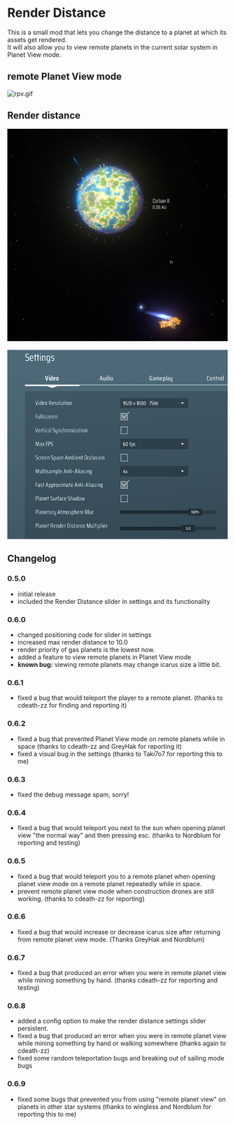 # Render Distance

This is a small mod that lets you change the distance to a planet at which its assets get rendered.<br>
It will also allow you to view remote planets in the current solar system in Planet View mode.

## remote Planet View mode
![rpv.gif](./preview/remotePlanetView.gif)

## Render distance
![dist.png](./preview/dist.png)<br><br>
![settings.png](./preview/settings.png)

## Changelog
### 0.5.0
- initial release
- included the Render Distance slider in settings and its functionality

### 0.6.0
- changed positioning code for slider in settings
- increased max render distance to 10.0
- render priority of gas planets is the lowest now.
- added a feature to view remote planets in Planet View mode
- <b>known bug:</b> viewing remote planets may change icarus size a little bit.

### 0.6.1
- fixed a bug that would teleport the player to a remote planet. (thanks to cdeath-zz for finding and reporting it)

### 0.6.2
- fixed a bug that prevented Planet View mode on remote planets while in space (thanks to cdeath-zz and GreyHak for reporting it)
- fixed a visual bug in the settings (thanks to Taki7o7 for reporting this to me)

### 0.6.3
- fixed the debug message spam, sorry!

### 0.6.4
- fixed a bug that would teleport you next to the sun when opening planet view "the normal way" and then pressing esc. (thanks to Nordblum for reporting and testing)

### 0.6.5
- fixed a bug that would teleport you to a remote planet when opening planet view mode on a remote planet repeatedly while in space.
- prevent remote planet view mode when construction drones are still working. (thanks to cdeath-zz for reporting)

### 0.6.6
- fixed a bug that would increase or decrease icarus size after returning from remote planet view mode. (Thanks GreyHak and Nordblum)

### 0.6.7
- fixed a bug that produced an error when you were in remote planet view while mining something by hand. (thanks cdeath-zz for reporting and testing)

### 0.6.8
- added a config option to make the render distance settings slider persistent.
- fixed a bug that produced an error when you were in remote planet view while mining something by hand or walking somewhere (thanks again to cdeath-zz)
- fixed some random teleportation bugs and breaking out of sailing mode bugs

### 0.6.9
- fixed some bugs that prevented you from using "remote planet view" on planets in other star systems (thanks to wingless and Nordblum for reporting this to me)
